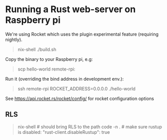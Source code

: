 # Running a Rust web-server on Raspberry pi

We're using Rocket which uses the plugin experimental feature (requiring nightly).

> nix-shell
> ./build.sh

Copy the binary to your Raspberry pi, e.g:
> scp hello-world remote-rpi:

Run it (overriding the bind address in development env.):
> ssh remote-rpi
> ROCKET_ADDRESS=0.0.0.0 ./hello-world

See https://api.rocket.rs/rocket/config/ for rocket configuration options

## RLS

> nix-shell # should bring RLS to the path
> code -n . # make sure rustup is disabled: "rust-client.disableRustup": true